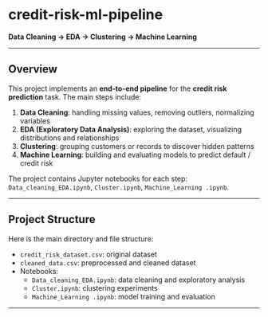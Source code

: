 # credit-risk-ml-pipeline

**Data Cleaning → EDA → Clustering → Machine Learning**

---

## Overview

This project implements an **end-to-end pipeline** for the **credit risk prediction** task. The main steps include:

1. **Data Cleaning**: handling missing values, removing outliers, normalizing variables  
2. **EDA (Exploratory Data Analysis)**: exploring the dataset, visualizing distributions and relationships  
3. **Clustering**: grouping customers or records to discover hidden patterns  
4. **Machine Learning**: building and evaluating models to predict default / credit risk  

The project contains Jupyter notebooks for each step: `Data_cleaning_EDA.ipynb`, `Cluster.ipynb`, `Machine_Learning .ipynb`.

---

## Project Structure

Here is the main directory and file structure:

- `credit_risk_dataset.csv`: original dataset  
- `cleaned_data.csv`: preprocessed and cleaned dataset  
- Notebooks:
  - `Data_cleaning_EDA.ipynb`: data cleaning and exploratory analysis  
  - `Cluster.ipynb`: clustering experiments  
  - `Machine_Learning .ipynb`: model training and evaluation  

---



